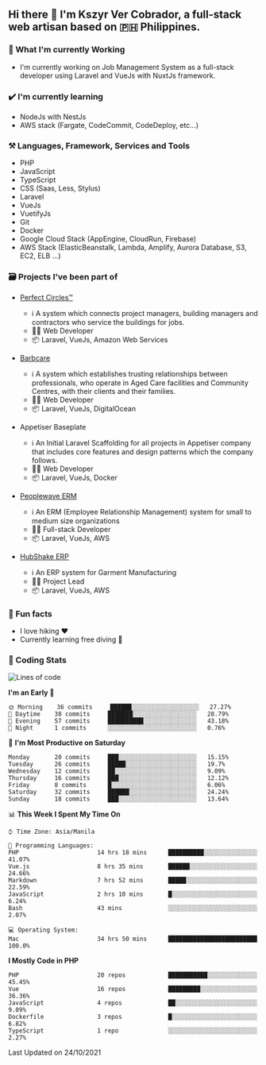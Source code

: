 ## Hi there 👋 I'm Kszyr Ver Cobrador, a full-stack web artisan based on 🇵🇭 Philippines.

### 🚀 What I'm currently Working

- I'm currently working on Job Management System as a full-stack developer using Laravel and VueJs with NuxtJs framework.

### ✔️ I'm currently learning

- NodeJs with NestJs
- AWS stack (Fargate, CodeCommit, CodeDeploy, etc...)

### ⚒️ Languages, Framework, Services and Tools
- PHP
- JavaScript
- TypeScript
- CSS (Saas, Less, Stylus)
- Laravel
- VueJs
- VuetifyJs
- Git
- Docker
- Google Cloud Stack (AppEngine, CloudRun, Firebase)
- AWS Stack (ElasticBeanstalk, Lambda, Amplify, Aurora Database, S3, EC2, ELB ...)


### 🗃 Projects I've been part of

- <a href="https://perfectcircles.com.au/" target="_blank">Perfect Circles™</a>

  - ℹ️ A system which connects project managers, building managers and contractors who service the buildings for jobs.
  - 👨‍💻 Web Developer
  - 📦 Laravel, VueJs, Amazon Web Services

- <a href="https://appetiser.com.au/portfolio/barbcare" target="_blank">Barbcare</a>

  - ℹ️ A system which establishes trusting relationships between professionals, who operate in Aged Care facilities and Community Centres, with their clients and their families.
  - 👨‍💻 Web Developer
  - 📦 Laravel, VueJs, DigitalOcean

- Appetiser Baseplate

  - ℹ️ An Initial Laravel Scaffolding for all projects in Appetiser company that includes core features and design patterns which the company follows.
  - 👨‍💻 Web Developer
  - 📦 Laravel, VueJs, Docker

- <a href="https://peoplewave.co" target="_blank">Peoplewave ERM</a>

  - ℹ️ An ERM (Employee Relationship Management) system for small to medium size organizations
  - 👨‍💻 Full-stack Developer
  - 📦 Laravel, VueJs, AWS

- <a href="https://www.posbang.com/garment-erp" target="_blank">HubShake ERP</a>

  - ℹ️ An ERP system for Garment Manufacturing
  - 👨‍💻 Project Lead
  - 📦 Laravel, VueJs, AWS

### 🌴 Fun facts

- I love hiking ❤️
- Currently learning free diving 🥽

### 🌟 Coding Stats

<!-- WakaTime Stats -->

<!--START_SECTION:waka-->
![Lines of code](https://img.shields.io/badge/From%20Hello%20World%20I%27ve%20Written-522875%20lines%20of%20code-blue)

**I'm an Early 🐤** 

```text
🌞 Morning    36 commits     ██████░░░░░░░░░░░░░░░░░░░   27.27% 
🌆 Daytime    38 commits     ███████░░░░░░░░░░░░░░░░░░   28.79% 
🌃 Evening    57 commits     ██████████░░░░░░░░░░░░░░░   43.18% 
🌙 Night      1 commits      ░░░░░░░░░░░░░░░░░░░░░░░░░   0.76%

```
📅 **I'm Most Productive on Saturday** 

```text
Monday       20 commits     ███░░░░░░░░░░░░░░░░░░░░░░   15.15% 
Tuesday      26 commits     █████░░░░░░░░░░░░░░░░░░░░   19.7% 
Wednesday    12 commits     ██░░░░░░░░░░░░░░░░░░░░░░░   9.09% 
Thursday     16 commits     ███░░░░░░░░░░░░░░░░░░░░░░   12.12% 
Friday       8 commits      █░░░░░░░░░░░░░░░░░░░░░░░░   6.06% 
Saturday     32 commits     ██████░░░░░░░░░░░░░░░░░░░   24.24% 
Sunday       18 commits     ███░░░░░░░░░░░░░░░░░░░░░░   13.64%

```


📊 **This Week I Spent My Time On** 

```text
⌚︎ Time Zone: Asia/Manila

💬 Programming Languages: 
PHP                      14 hrs 18 mins      ██████████░░░░░░░░░░░░░░░   41.07% 
Vue.js                   8 hrs 35 mins       ██████░░░░░░░░░░░░░░░░░░░   24.66% 
Markdown                 7 hrs 52 mins       █████░░░░░░░░░░░░░░░░░░░░   22.59% 
JavaScript               2 hrs 10 mins       █░░░░░░░░░░░░░░░░░░░░░░░░   6.24% 
Bash                     43 mins             ░░░░░░░░░░░░░░░░░░░░░░░░░   2.07%

💻 Operating System: 
Mac                      34 hrs 50 mins      █████████████████████████   100.0%

```

**I Mostly Code in PHP** 

```text
PHP                      20 repos            ███████████░░░░░░░░░░░░░░   45.45% 
Vue                      16 repos            █████████░░░░░░░░░░░░░░░░   36.36% 
JavaScript               4 repos             ██░░░░░░░░░░░░░░░░░░░░░░░   9.09% 
Dockerfile               3 repos             █░░░░░░░░░░░░░░░░░░░░░░░░   6.82% 
TypeScript               1 repo              ░░░░░░░░░░░░░░░░░░░░░░░░░   2.27%

```



 Last Updated on 24/10/2021
<!--END_SECTION:waka-->

